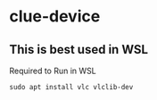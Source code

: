 # clue-device

## This is best used in WSL 
Required to Run in WSL
```shell
sudo apt install vlc vlclib-dev
```
